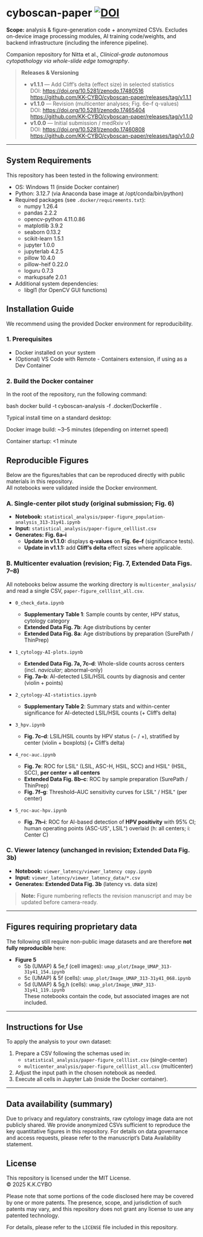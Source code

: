 # cyboscan-paper [![DOI](https://zenodo.org/badge/DOI/10.5281/zenodo.17465404.svg)](https://doi.org/10.5281/zenodo.17465404)
**Scope:** analysis & figure-generation code + anonymized CSVs. Excludes on-device image processing modules, AI training code/weights, and backend infrastructure (including the inference pipeline).

Companion repository for Nitta et al., *Clinical-grade autonomous cytopathology via whole-slide edge tomography*.

> **Releases & Versioning**
> - **v1.1.1** — Add Cliff’s delta (effect size) in selected statistics  
>   DOI: https://doi.org/10.5281/zenodo.17480516  
>   https://github.com/KK-CYBO/cyboscan-paper/releases/tag/v1.1.1
> - **v1.1.0** — Revision (multicenter analyses; Fig. 6e–f q-values)  
>   DOI: https://doi.org/10.5281/zenodo.17465404  
>   https://github.com/KK-CYBO/cyboscan-paper/releases/tag/v1.1.0
> - **v1.0.0** — Initial submission / medRxiv v1  
>   DOI: https://doi.org/10.5281/zenodo.17460808  
>   https://github.com/KK-CYBO/cyboscan-paper/releases/tag/v1.0.0

---

## System Requirements

This repository has been tested in the following environment:

- OS: Windows 11 (inside Docker container)
- Python: 3.12.7 (via Anaconda base image at /opt/conda/bin/python)
- Required packages (see `.docker/requirements.txt`):
  - numpy 1.26.4
  - pandas 2.2.2
  - opencv-python 4.11.0.86
  - matplotlib 3.9.2
  - seaborn 0.13.2
  - scikit-learn 1.5.1
  - jupyter 1.0.0
  - jupyterlab 4.2.5
  - pillow 10.4.0
  - pillow-heif 0.22.0
  - loguru 0.7.3
  - markupsafe 2.0.1
- Additional system dependencies:
  - libgl1 (for OpenCV GUI functions)

## Installation Guide

We recommend using the provided Docker environment for reproducibility.

### 1. Prerequisites

- Docker installed on your system
- (Optional) VS Code with Remote - Containers extension, if using as a Dev Container

### 2. Build the Docker container

In the root of the repository, run the following command:

bash
docker build -t cyboscan-analysis -f .docker/Dockerfile .

Typical install time on a standard desktop:

Docker image build: ~3–5 minutes (depending on internet speed)

Container startup: <1 minute

## Reproducible Figures

Below are the figures/tables that can be reproduced directly with public materials in this repository.  
All notebooks were validated inside the Docker environment.

### A. Single-center pilot study (original submission; **Fig. 6**)
- **Notebook:** `statistical_analysis/paper-figure_population-analysis_313-31y41.ipynb`  
- **Input:** `statistical_analysis/paper-figure_celllist.csv`  
- **Generates:** **Fig. 6a–i**  
  - **Update in v1.1.0:** displays **q-values** on **Fig. 6e–f** (significance tests).
  - **Update in v1.1.1:** add **Cliff’s delta** effect sizes where applicable.

### B. Multicenter evaluation (revision; **Fig. 7**, Extended Data Figs. 7–8)
All notebooks below assume the working directory is `multicenter_analysis/` and read a single CSV, `paper-figure_celllist_all.csv`.

- `0_check_data.ipynb`  
  - **Supplementary Table 1**: Sample counts by center, HPV status, cytology category  
  - **Extended Data Fig. 7b**: Age distributions by center  
  - **Extended Data Fig. 8a**: Age distributions by preparation (SurePath / ThinPrep)

- `1_cytology-AI-plots.ipynb`  
  - **Extended Data Fig. 7a, 7c–d**: Whole-slide counts across centers (incl. *navicular*; abnormal-only)  
  - **Fig. 7a–b**: AI-detected LSIL/HSIL counts by diagnosis and center (violin + points)

- `2_cytology-AI-statistics.ipynb`  
  - **Supplementary Table 2**: Summary stats and within-center significance for AI-detected LSIL/HSIL counts (+ Cliff’s delta)

- `3_hpv.ipynb`  
  - **Fig. 7c–d**: LSIL/HSIL counts by HPV status (− / +), stratified by center (violin + boxplots) (+ Cliff’s delta)

- `4_roc-auc.ipynb`  
  - **Fig. 7e**: ROC for LSIL⁺ (LSIL, ASC-H, HSIL, SCC) and HSIL⁺ (HSIL, SCC), **per center + all centers**  
  - **Extended Data Fig. 8b–c**: ROC by sample preparation (SurePath / ThinPrep)  
  - **Fig. 7f–g**: Threshold–AUC sensitivity curves for LSIL⁺ / HSIL⁺ (per center)

- `5_roc-auc-hpv.ipynb`  
  - **Fig. 7h–i**: ROC for AI-based detection of **HPV positivity** with 95% CI; human operating points (ASC-US⁺, LSIL⁺) overlaid (h: all centers; i: Center C)

### C. Viewer latency (unchanged in revision; **Extended Data Fig. 3b**)
- **Notebook:** `viewer_latency/viewer_latency copy.ipynb`  
- **Input:** `viewer_latency/viewer_latency_data/*.csv`  
- **Generates:** **Extended Data Fig. 3b** (latency vs. data size)

> **Note:** Figure numbering reflects the revision manuscript and may be updated before camera-ready.

---

## Figures requiring proprietary data

The following still require non-public image datasets and are therefore **not fully reproducible** here:

- **Figure 5**
  - 5b (UMAP) & 5e,f (cell images): `umap_plot/Image_UMAP_313-31y41_154.ipynb`  
  - 5c (UMAP) & 5f (cells): `umap_plot/Image_UMAP_313-31y41_068.ipynb`  
  - 5d (UMAP) & 5g,h (cells): `umap_plot/Image_UMAP_313-31y41_119.ipynb`  
  These notebooks contain the code, but associated images are not included.

---

## Instructions for Use

To apply the analysis to your own dataset:
1. Prepare a CSV following the schemas used in:
   - `statistical_analysis/paper-figure_celllist.csv` (single-center)  
   - `multicenter_analysis/paper-figure_celllist_all.csv` (multicenter)
2. Adjust the input path in the chosen notebook as needed.
3. Execute all cells in Jupyter Lab (inside the Docker container).

---

## Data availability (summary)

Due to privacy and regulatory constraints, raw cytology image data are not publicly shared. 
We provide anonymized CSVs sufficient to reproduce the key quantitative figures in this repository. 
For details on data governance and access requests, please refer to the manuscript’s Data Availability statement.


## License

This repository is licensed under the MIT License.  
© 2025 K.K.CYBO

Please note that some portions of the code disclosed here may be covered by one or more patents. The presence, scope, and jurisdiction of such patents may vary, and this repository does not grant any license to use any patented technology.


For details, please refer to the `LICENSE` file included in this repository.
